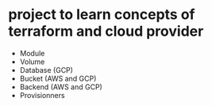 # project to learn concepts of terraform and cloud provider
* Module 
* Volume
* Database (GCP)
* Bucket (AWS and GCP)
* Backend (AWS and GCP)
* Provisionners
